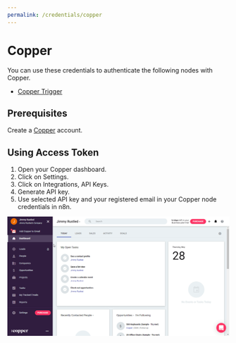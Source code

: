 ```yaml
---
permalink: /credentials/copper
---
```


# Copper

You can use these credentials to authenticate the following nodes with Copper.
- [Copper Trigger](../../nodes-library/trigger-nodes/CopperTrigger/README.md)

## Prerequisites

Create a [Copper](https://www.copper.com/) account.

## Using Access Token

1. Open your Copper dashboard.
2. Click on Settings.
3. Click on Integrations, API Keys.
4. Generate API key.
5. Use selected API key and your registered email in your Copper node credentials in n8n.


![Getting Copper credentials](./using-access-token.gif)
